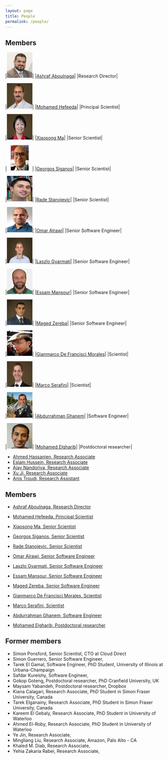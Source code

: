 ```yaml
---
layout: page
title: People
permalink: /people/
---
```


## Members

|<img class="img img-circle" src="/img/people/ashraf.jpg" height="80px" width="80px" alt="" >|
|[Ashraf Aboulnaga](/people/ashraf/)|
|Research Director|	

|<img class="img img-circle" src="/img/people/hefeeda.jpg" height="80px" width="80px" alt="" >|
|[Mohamed Hefeeda](/people/mhefeeda/)|
|Principal Scientist|	

|<img class="img img-circle" src="/img/people/xma.jpg" height="80px" width="80px" alt="" >|
|[Xiaosong Ma](/people/xma/)|
|Senior Scientist|	

|<img class="img img-circle" src="/img/people/georgos.jpg" height="80px" width="80px" alt="" >|
|[Georgos Siganos](/people/gsiganos/)|
|Senior Scientist|

|<img class="img img-circle" src="/img/people/rade.jpg" height="80px" width="80px" alt="" >|
|[Rade Stanojevic](/people/rstanojevic/)|
|Senior Scientist|

|<img class="img img-circle" src="/img/people/omar.png" height="80px" width="80px" alt="" >|
|[Omar Alrawi](/people/oalrawi/)|
|Senior Software Engineer|

|<img class="img img-circle" src="/img/people/Laszlo.jpeg" height="80px" width="80px" alt="" >|
|[Laszlo Gyarmati](/people/lgyarmati/)|
|Senior Software Engineer|

|<img class="img img-circle" src="/img/people/essam.jpg" height="80px" width="80px" alt="" >|
|[Essam Mansour](/people/emansour/)|
|Senior Software Engineer|

|<img class="img img-circle" src="/img/people/maged.jpg" height="80px" width="80px" alt="" >|
|[Maged Zereba](/people/mzereba/)|
|Senior Software Engineer|

|<img class="img img-circle" src="/img/people/gianmarco.png" height="80px" width="80px" alt="" >|
|[Gianmarco De Francisci Morales](/people/gmorales/)|
|Scientist|

|<img class="img img-circle" src="/img/people/marco.jpg" height="80px" width="80px" alt="" >|
|[Marco Serafini](/people/mserafini/)|
|Scientist|

|<img class="img img-circle" src="/img/people/abdo.jpg" height="80px" width="80px" alt="" >|
|[Abdurrahman Ghanem](/people/aghanem/)|
|Software Engineer|

|<img class="img img-circle" src="/img/people/elgharib.jpg" height="80px" width="80px" alt="" >|
|[Mohamed Elgharib](/people/melgharib/)|
|Postdoctoral researcher|


- [Ahmed Hassanien, Research Associate](/people/ahassanien/)
- [Eslam Hussein, Research Associate](/people/ehussein/)
- [Ajay Nandoriya, Research Associate](/people/anandoriya/)
- [Xu Ji, Research Associate](/people/xji/)
- [Anis Troudi, Research Assistant](/people/atroudi/)
				
## Members


- [ Ashraf Aboulnaga, Research Director](/people/ashraf/)
- [ Mohamed Hefeeda, Principal Scientist](/people/mhefeeda/)
- [ Xiaosong Ma, Senior Scientist](/people/xma/)
- [ Georgos Siganos, Senior Scientist](/people/gsiganos/)
- [ Rade Stanojevic, Senior Scientist](/people/rstanojevic/)
- [Omar Alrawi, Senior Software Engineer](/people/oalrawi/)
- [ Laszlo Gyarmati, Senior Software Engineer](/people/lgyarmati/)
- [ Essam Mansour, Senior Software Engineer](/people/emansour/)
- [Maged Zereba, Senior Software Engineer](/people/mzereba/)
- [ Gianmarco De Francisci Morales, Scientist](/people/gmorales/)
- [ Marco Serafini, Scientist](/people/mserafini/)
- [Abdurrahman Ghanem, Software Engineer](/people/aghanem/)


- [ Mohamed Elgharib, Postdoctoral researcher](/people/melgharib/)





## Former members

- Simon Ponsford, Senior Scientist, CTO at Cloud Direct
- Simon Guerrero, Senior Software Engineer, 
- Tarek El Gamal, Software Engineer, PhD Student, University of Illinois at Urbana-Champaign
- Safdar Kureishy, Software Engineer, 
-  Gokop Goteng, Postdoctoral researcher, PhD Cranfield University, UK
-  Maysam Yabandeh, Postdoctoral researcher, Dropbox
- Kiana Calagari, Research Associate, PhD Student in Simon Fraser University, Canada
- Tarek Elganainy, Research Associate, PhD Student in Simon Fraser University, Canada
- Kareem El Gebaly, Research Associate, PhD Student in University of Waterloo
- Ahmed El-Roby, Research Associate, PhD Student in University of Waterloo
- Ye Jin, Research Associate, 
- Mingliang Liu, Research Associate, Amazon, Palo Alto - CA
- Khaled M. Diab, Research Associate, 
- Yehia Zakaria Rabei, Research Associate, 

